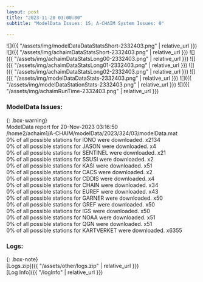 ```yaml
---
layout: post
title: "2023-11-20 03:00:00"
subtitle: "ModelData Issues: 15; A-CHAIM System Issues: 0"

---
```


![]({{ "/assets/img/modelDataDataStatsShort-2332403.png" | relative_url }})
![]({{ "/assets/img/achaimDataStatsShort-2332403.png" | relative_url }})
![]({{ "/assets/img/achaimDataStatsLong00-2332403.png" | relative_url }})
![]({{ "/assets/img/achaimDataStatsLong01-2332403.png" | relative_url }})
![]({{ "/assets/img/achaimDataStatsLong02-2332403.png" | relative_url }})
![]({{ "/assets/img/modelDataDataStats-2332403.png" | relative_url }})
![]({{ "/assets/img/modelDataStationStats-2332403.png" | relative_url }})
![]({{ "/assets/img/achaimRunTime-2332403.png" | relative_url }})


### ModelData Issues:  
  
{: .box-warning}  
 ModelData report for 20-Nov-2023 03:16:50   
 /home2/achaim1/A-CHAIM/modelData/2023/324/03/modelData.mat   
 0% of all possible stations for IONO were downloaded. x2134   
 0% of all possible stations for JASON were downloaded. x4   
 0% of all possible stations for SENTINEL were downloaded. x21   
 0% of all possible stations for SSUSI were downloaded. x2   
 0% of all possible stations for KASI were downloaded. x51   
 0% of all possible stations for CACS were downloaded. x2   
 0% of all possible stations for CDDIS were downloaded. x4   
 0% of all possible stations for CHAIN were downloaded. x34   
 0% of all possible stations for EUREF were downloaded. x43   
 0% of all possible stations for GARNER were downloaded. x50   
 0% of all possible stations for GREF were downloaded. x50   
 0% of all possible stations for IGS were downloaded. x50   
 0% of all possible stations for NOAA were downloaded. x51   
 0% of all possible stations for QGN were downloaded. x51   
 0% of all possible stations for KARTVERKET were downloaded. x6355   
  


### Logs:  
  
{: .box-note}  
[Logs.zip]({{ "/assets/other/logs.zip" | relative_url }})  
[Log Info]({{ "/logInfo" | relative_url }})  
